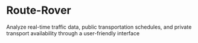 # Route-Rover
Analyze real-time traffic data, public transportation schedules, and private transport availability through a user-friendly interface

